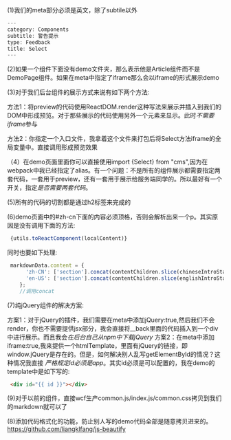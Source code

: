 (1)我们的meta部分必须是英文，除了subtile以外

```js
---
category: Components
subtitle: 警告提示
type: Feedback
title: Select
---
```

(2)如果一个组件下面没有demo文件夹，那么表示他是Article组件而不是DemoPage组件。如果在meta中指定了iframe那么会以iframe的形式展示demo

(3)对于我们后台组件的展示方式来说有如下两个方法:

   方法1：将preview的代码使用ReactDOM.render这种写法来展示并插入到我们的DOM中形成预览。对于那些展示的代码使用另外一个元素来显示。此时*不需要iframe*参与


   方法2：你指定一个入口文件，我拿着这个文件来打包后将Select方法iframe的全局变量中。直接调用形成预览效果

（4）在demo页面里面你可以直接使用import {Select} from "cms",因为在webpack中我已经指定了alias。有一个问题：不是所有的组件展示都需要指定两套代码，一套用于preview，还有一套用于展示给服务端同学的。所以最好有一个开关，指定*是否需要两套代码*。

(5)所有的代码的切割都是通过h2标签来完成的

(6)demo页面中的#zh-cn下面的内容必须顶格，否则会解析出来一个p。其实原因是没有调用下面的方法:

```js
 {utils.toReactComponent(localContent)}
```
同时也要如下处理:

```js
 markdownData.content = {
      'zh-CN': ['section'].concat(contentChildren.slice(chineseIntroStart + 1, englishIntroStart)),
      'en-US': ['section'].concat(contentChildren.slice(englishIntroStart + 1, introEnd)),
    };
    //调用concat
```

(7)纯jQuery组件的解决方案:

  方案1：对于jQuery的插件，我们需要在meta中添加jQuery:true,然后我们不会render，你也不需要提供jsx部分，我会直接将__back里面的代码插入到一个div中进行展示。而且我会*在后台自己从npm中下载jQuery*
  方案2：在meta中添加iframe:true,我来提供一个htmlTemplate，里面有jQuery的链接，即window.jQuery是存在的。但是，如何解决别人乱写getElementById的情况？这种情况我直接 *严格规定id必须是app*。其实id必须是可以配置的，我在demo的template中是如下写的:

```html
 <div id="{{ id }}"></div>
```

(9)对于以前的组件，直接wcf生产common.js/index.js/common.css拷贝到我们的markdown就可以了

(8)添加代码格式化的功能，防止别人写的demo代码全部是随意拷贝进来的。https://github.com/liangklfang/js-beautify


